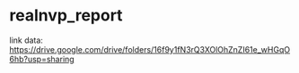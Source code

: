 # realnvp_report

link data:
https://drive.google.com/drive/folders/16f9y1fN3rQ3XOlOhZnZI61e_wHGqO6hb?usp=sharing
